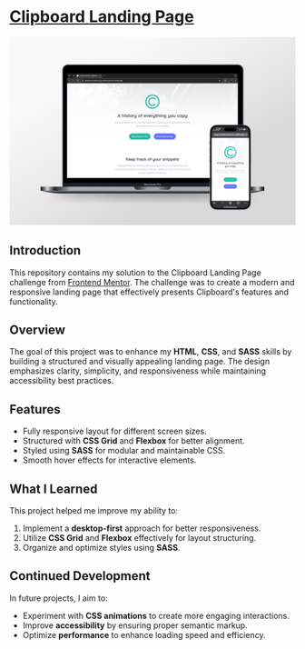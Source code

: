 # [Clipboard Landing Page](https://clipboard-landing-pag-mihailomarkovic.netlify.app/)

![Picture of Clipboard landing page on different devices.](images/readme-img.png)

## Introduction

This repository contains my solution to the Clipboard Landing Page challenge from [Frontend Mentor](https://www.frontendmentor.io). The challenge was to create a modern and responsive landing page that effectively presents Clipboard's features and functionality.

## Overview

The goal of this project was to enhance my **HTML**, **CSS**, and **SASS** skills by building a structured and visually appealing landing page. The design emphasizes clarity, simplicity, and responsiveness while maintaining accessibility best practices.

## Features

- Fully responsive layout for different screen sizes.
- Structured with **CSS Grid** and **Flexbox** for better alignment.
- Styled using **SASS** for modular and maintainable CSS.
- Smooth hover effects for interactive elements.

## What I Learned

This project helped me improve my ability to:

1. Implement a **desktop-first** approach for better responsiveness.
2. Utilize **CSS Grid** and **Flexbox** effectively for layout structuring.
3. Organize and optimize styles using **SASS**.

## Continued Development

In future projects, I aim to:

- Experiment with **CSS animations** to create more engaging interactions.
- Improve **accessibility** by ensuring proper semantic markup.
- Optimize **performance** to enhance loading speed and efficiency.
